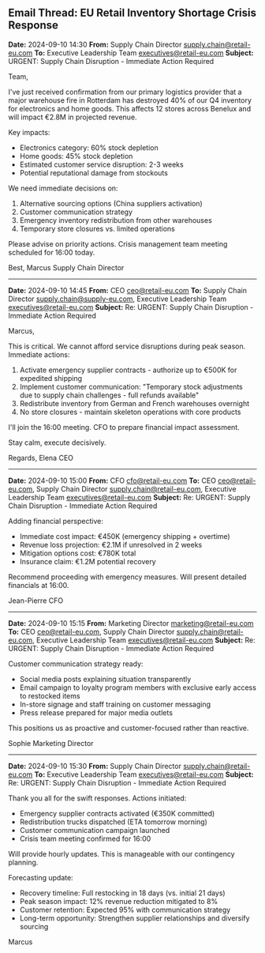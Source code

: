 ## Email Thread: EU Retail Inventory Shortage Crisis Response

**Date:** 2024-09-10 14:30
**From:** Supply Chain Director <supply.chain@retail-eu.com>
**To:** Executive Leadership Team <executives@retail-eu.com>
**Subject:** URGENT: Supply Chain Disruption - Immediate Action Required

Team,

I've just received confirmation from our primary logistics provider that a major warehouse fire in Rotterdam has destroyed 40% of our Q4 inventory for electronics and home goods. This affects 12 stores across Benelux and will impact €2.8M in projected revenue.

Key impacts:
- Electronics category: 60% stock depletion
- Home goods: 45% stock depletion
- Estimated customer service disruption: 2-3 weeks
- Potential reputational damage from stockouts

We need immediate decisions on:
1. Alternative sourcing options (China suppliers activation)
2. Customer communication strategy
3. Emergency inventory redistribution from other warehouses
4. Temporary store closures vs. limited operations

Please advise on priority actions. Crisis management team meeting scheduled for 16:00 today.

Best,
Marcus
Supply Chain Director

---

**Date:** 2024-09-10 14:45
**From:** CEO <ceo@retail-eu.com>
**To:** Supply Chain Director <supply.chain@supply-eu.com>, Executive Leadership Team <executives@retail-eu.com>
**Subject:** Re: URGENT: Supply Chain Disruption - Immediate Action Required

Marcus,

This is critical. We cannot afford service disruptions during peak season. Immediate actions:

1. Activate emergency supplier contracts - authorize up to €500K for expedited shipping
2. Implement customer communication: "Temporary stock adjustments due to supply chain challenges - full refunds available"
3. Redistribute inventory from German and French warehouses overnight
4. No store closures - maintain skeleton operations with core products

I'll join the 16:00 meeting. CFO to prepare financial impact assessment.

Stay calm, execute decisively.

Regards,
Elena
CEO

---

**Date:** 2024-09-10 15:00
**From:** CFO <cfo@retail-eu.com>
**To:** CEO <ceo@retail-eu.com>, Supply Chain Director <supply.chain@retail-eu.com>, Executive Leadership Team <executives@retail-eu.com>
**Subject:** Re: URGENT: Supply Chain Disruption - Immediate Action Required

Adding financial perspective:

- Immediate cost impact: €450K (emergency shipping + overtime)
- Revenue loss projection: €2.1M if unresolved in 2 weeks
- Mitigation options cost: €780K total
- Insurance claim: €1.2M potential recovery

Recommend proceeding with emergency measures. Will present detailed financials at 16:00.

Jean-Pierre
CFO

---

**Date:** 2024-09-10 15:15
**From:** Marketing Director <marketing@retail-eu.com>
**To:** CEO <ceo@retail-eu.com>, Supply Chain Director <supply.chain@retail-eu.com>, Executive Leadership Team <executives@retail-eu.com>
**Subject:** Re: URGENT: Supply Chain Disruption - Immediate Action Required

Customer communication strategy ready:

- Social media posts explaining situation transparently
- Email campaign to loyalty program members with exclusive early access to restocked items
- In-store signage and staff training on customer messaging
- Press release prepared for major media outlets

This positions us as proactive and customer-focused rather than reactive.

Sophie
Marketing Director

---

**Date:** 2024-09-10 15:30
**From:** Supply Chain Director <supply.chain@retail-eu.com>
**To:** Executive Leadership Team <executives@retail-eu.com>
**Subject:** Re: URGENT: Supply Chain Disruption - Immediate Action Required

Thank you all for the swift responses. Actions initiated:

- Emergency supplier contracts activated (€350K committed)
- Redistribution trucks dispatched (ETA tomorrow morning)
- Customer communication campaign launched
- Crisis team meeting confirmed for 16:00

Will provide hourly updates. This is manageable with our contingency planning.

Forecasting update:
- Recovery timeline: Full restocking in 18 days (vs. initial 21 days)
- Peak season impact: 12% revenue reduction mitigated to 8%
- Customer retention: Expected 95% with communication strategy
- Long-term opportunity: Strengthen supplier relationships and diversify sourcing

Marcus